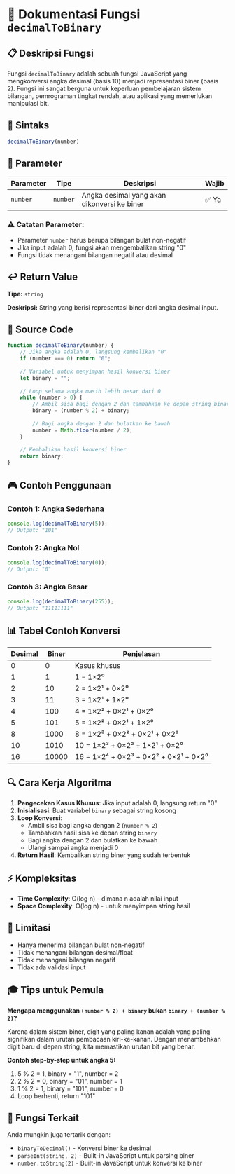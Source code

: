 # 🔢 Dokumentasi Fungsi `decimalToBinary`

## 📋 Deskripsi Fungsi

Fungsi `decimalToBinary` adalah sebuah fungsi JavaScript yang mengkonversi angka desimal (basis 10) menjadi representasi biner (basis 2). Fungsi ini sangat berguna untuk keperluan pembelajaran sistem bilangan, pemrograman tingkat rendah, atau aplikasi yang memerlukan manipulasi bit.

## 📝 Sintaks

```javascript
decimalToBinary(number)
```

## 🎯 Parameter

| Parameter | Tipe     | Deskripsi                                    | Wajib |
|-----------|----------|----------------------------------------------|-------|
| `number`  | `number` | Angka desimal yang akan dikonversi ke biner | ✅ Ya |

### ⚠️ Catatan Parameter:
- Parameter `number` harus berupa bilangan bulat non-negatif
- Jika input adalah 0, fungsi akan mengembalikan string "0"
- Fungsi tidak menangani bilangan negatif atau desimal

## ↩️ Return Value

**Tipe:** `string`

**Deskripsi:** String yang berisi representasi biner dari angka desimal input.

## 🔧 Source Code

```javascript
function decimalToBinary(number) {
    // Jika angka adalah 0, langsung kembalikan "0"
    if (number === 0) return "0";
    
    // Variabel untuk menyimpan hasil konversi biner
    let binary = "";
    
    // Loop selama angka masih lebih besar dari 0
    while (number > 0) {
        // Ambil sisa bagi dengan 2 dan tambahkan ke depan string binary
        binary = (number % 2) + binary;
        
        // Bagi angka dengan 2 dan bulatkan ke bawah
        number = Math.floor(number / 2);
    }
    
    // Kembalikan hasil konversi biner
    return binary;
}
```

## 🎮 Contoh Penggunaan

### Contoh 1: Angka Sederhana
```javascript
console.log(decimalToBinary(5));
// Output: "101"
```

### Contoh 2: Angka Nol
```javascript
console.log(decimalToBinary(0));
// Output: "0"
```

### Contoh 3: Angka Besar
```javascript
console.log(decimalToBinary(255));
// Output: "11111111"
```

## 📊 Tabel Contoh Konversi

| Desimal | Biner      | Penjelasan                           |
|---------|------------|--------------------------------------|
| 0       | 0          | Kasus khusus                         |
| 1       | 1          | 1 = 1×2⁰                            |
| 2       | 10         | 2 = 1×2¹ + 0×2⁰                     |
| 3       | 11         | 3 = 1×2¹ + 1×2⁰                     |
| 4       | 100        | 4 = 1×2² + 0×2¹ + 0×2⁰              |
| 5       | 101        | 5 = 1×2² + 0×2¹ + 1×2⁰              |
| 8       | 1000       | 8 = 1×2³ + 0×2² + 0×2¹ + 0×2⁰       |
| 10      | 1010       | 10 = 1×2³ + 0×2² + 1×2¹ + 0×2⁰      |
| 16      | 10000      | 16 = 1×2⁴ + 0×2³ + 0×2² + 0×2¹ + 0×2⁰ |

## 🔍 Cara Kerja Algoritma

1. **Pengecekan Kasus Khusus**: Jika input adalah 0, langsung return "0"
2. **Inisialisasi**: Buat variabel `binary` sebagai string kosong
3. **Loop Konversi**: 
   - Ambil sisa bagi angka dengan 2 (`number % 2`)
   - Tambahkan hasil sisa ke depan string `binary`
   - Bagi angka dengan 2 dan bulatkan ke bawah
   - Ulangi sampai angka menjadi 0
4. **Return Hasil**: Kembalikan string biner yang sudah terbentuk

## ⚡ Kompleksitas

- **Time Complexity**: O(log n) - dimana n adalah nilai input
- **Space Complexity**: O(log n) - untuk menyimpan string hasil

## 🚨 Limitasi

- Hanya menerima bilangan bulat non-negatif
- Tidak menangani bilangan desimal/float
- Tidak menangani bilangan negatif
- Tidak ada validasi input

## 🎓 Tips untuk Pemula

**Mengapa menggunakan `(number % 2) + binary` bukan `binary + (number % 2)`?**

Karena dalam sistem biner, digit yang paling kanan adalah yang paling signifikan dalam urutan pembacaan kiri-ke-kanan. Dengan menambahkan digit baru di depan string, kita memastikan urutan bit yang benar.

**Contoh step-by-step untuk angka 5:**
1. 5 % 2 = 1, binary = "1", number = 2
2. 2 % 2 = 0, binary = "01", number = 1  
3. 1 % 2 = 1, binary = "101", number = 0
4. Loop berhenti, return "101"

## 🔗 Fungsi Terkait

Anda mungkin juga tertarik dengan:
- `binaryToDecimal()` - Konversi biner ke desimal
- `parseInt(string, 2)` - Built-in JavaScript untuk parsing biner
- `number.toString(2)` - Built-in JavaScript untuk konversi ke biner
